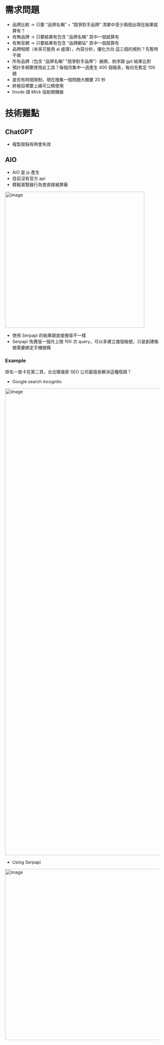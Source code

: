 # 需求問題
* 品牌比較 -> 只要 “品牌名稱” + “競爭對手品牌“ 清單中至少兩個出現在結果就算有？
* 有無品牌 -> 只要結果有包含 ”品牌名稱“ 其中一個就算有
* 有無官網 -> 只要結果有包含 “品牌網站” 其中一個就算有
* 品牌相關（未來可能用 ai 處理），內容分析，優化方向 這三個的規則？先暫時不做
* 所有品牌（包含 “品牌名稱” “競爭對手品牌”）展開，依序跟 gpt 結果比對
* 預計多頻繁使用此工具？每個月集中一週產生 400 個報表，每份先暫定 100 題
* 是否有時間限制，現在搜集一個問題大概要 20 秒
* 終極目標要上線可公開使用
* linode 請 Mick 協助開機器

# 技術難點
## ChatGPT
* 複製按鈕有時會失效

## AIO
* AIO 是 js 產生
* 目前沒有官方 api
* 模擬瀏覽器行為會直接被屏蔽
<img width="456" height="445" alt="image" src="https://github.com/user-attachments/assets/35b1f39e-9d76-45e8-8b0b-fc7d12a7fd16" />

* 使用 Serpapi 的結果跟直接搜尋不一樣
* Serpapi 免費版一個月上限 100 次 query，可以多建立幾個帳號，只是創建帳號需要綁定手機號碼

### Example
<p>排名一直卡在第二頁，台北哪幾家 SEO 公司最擅長解決這種瓶頸？</p>

* Google search incognito
<img width="1613" height="1526" alt="image" src="https://github.com/user-attachments/assets/d13099f7-9e8f-411b-9ee5-5f71a6d7c3b7" />

* Using Serpapi
<img width="814" height="559" alt="image" src="https://github.com/user-attachments/assets/c1e26011-2ba1-4740-9ef8-e804fd89c9a2" />


